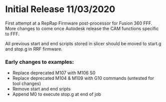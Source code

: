 # Initial Release 11/03/2020
First attempt at a RepRap Firmware post-processor for Fusion 360 FFF. More changes to come once Autodesk release the CAM functions specific to FFF.

All previous start and end scripts stored in slicer should be moved to start.g and stop.g in RRF firmware.

### Early changes to examples:
- Replace deprecated M107 with M106 S0
- Replace deprecated M104 & M109 with G10 commands (untested for tool changes)
- Remove start and end sripts
- Append M0 to execute stop.g at end of job
